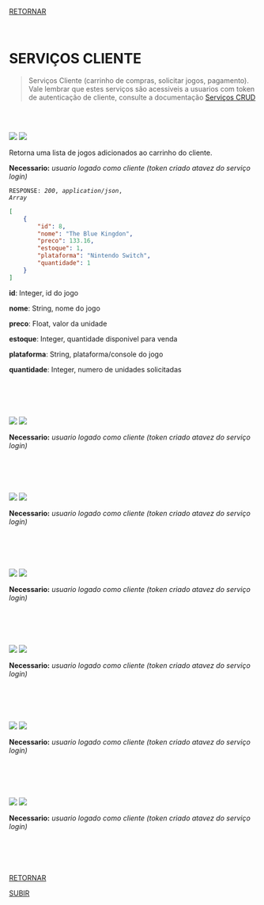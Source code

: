 [RETORNAR](../README.md)

<br>

# SERVIÇOS CLIENTE
> Serviços Cliente (carrinho de compras, solicitar jogos, pagamento). Vale lembrar que estes serviços são acessiveis a usuarios com token de autenticação de cliente, consulte a documentação [Serviços CRUD](./sCrud.md)

<br>
<br>

![](https://img.shields.io/static/v1?label=&message=GET&color=77ab59&style=for-the-badge) ![](https://img.shields.io/static/v1?label=&message=/cliente/carrinho&color=eafde6&style=for-the-badge)

Retorna uma lista de jogos adicionados ao carrinho do cliente.

**Necessario:** *usuario logado como cliente (token criado atavez do serviço login)*

<code>RESPONSE: *200*, *application/json*, *Array*</code>
~~~json
[
    {
        "id": 8,
        "nome": "The Blue Kingdon",
        "preco": 133.16,
        "estoque": 1,
        "plataforma": "Nintendo Switch",
        "quantidade": 1
    }
]
~~~

**id**: Integer, id do jogo

**nome**: String, nome do jogo

**preco**: Float, valor da unidade

**estoque**: Integer, quantidade disponivel para venda

**plataforma**: String, plataforma/console do jogo

**quantidade**: Integer, numero de unidades solicitadas

#

<br>
<br>

![](https://img.shields.io/static/v1?label=&message=POST&color=268fbe&style=for-the-badge) ![](https://img.shields.io/static/v1?label=&message=/cliente/carrinho/id&color=eafde6&style=for-the-badge)

**Necessario:** *usuario logado como cliente (token criado atavez do serviço login)*

#

<br>
<br>

![](https://img.shields.io/static/v1?label=&message=POST&color=268fbe&style=for-the-badge) ![](https://img.shields.io/static/v1?label=&message=/cliente&color=eafde6&style=for-the-badge)

**Necessario:** *usuario logado como cliente (token criado atavez do serviço login)*

#

<br>
<br>

![](https://img.shields.io/static/v1?label=&message=POST&color=268fbe&style=for-the-badge) ![](https://img.shields.io/static/v1?label=&message=/cliente&color=eafde6&style=for-the-badge)

**Necessario:** *usuario logado como cliente (token criado atavez do serviço login)*

#

<br>
<br>

![](https://img.shields.io/static/v1?label=&message=POST&color=268fbe&style=for-the-badge) ![](https://img.shields.io/static/v1?label=&message=/cliente&color=eafde6&style=for-the-badge)

**Necessario:** *usuario logado como cliente (token criado atavez do serviço login)*

#

<br>
<br>

![](https://img.shields.io/static/v1?label=&message=POST&color=268fbe&style=for-the-badge) ![](https://img.shields.io/static/v1?label=&message=/cliente&color=eafde6&style=for-the-badge)

**Necessario:** *usuario logado como cliente (token criado atavez do serviço login)*

#

<br>
<br>

![](https://img.shields.io/static/v1?label=&message=POST&color=268fbe&style=for-the-badge) ![](https://img.shields.io/static/v1?label=&message=/cliente&color=eafde6&style=for-the-badge)

**Necessario:** *usuario logado como cliente (token criado atavez do serviço login)*

#

<br>
<br>

[RETORNAR](../README.md)

[SUBIR](#serviços-crud)

